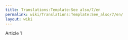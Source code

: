 ```yaml
---
title: Translations:Template:See also/7/en
permalink: wiki/Translations:Template:See_also/7/en/
layout: wiki
---
```


Article 1
